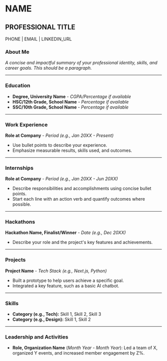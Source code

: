 # NAME
## PROFESSIONAL TITLE
PHONE | EMAIL | LINKEDIN_URL

### About Me
*A concise and impactful summary of your professional identity, skills, and career goals. This should be a paragraph.*

---

### Education
- **Degree, University Name** - *CGPA/Percentage if available*
- **HSC/12th Grade, School Name** - *Percentage if available*
- **SSC/10th Grade, School Name** - *Percentage if available*

---

### Work Experience
**Role at Company** - *Period (e.g., Jan 20XX - Present)*
- Use bullet points to describe your experience.
- Emphasize measurable results, skills used, and outcomes.

---

### Internships
**Role at Company** - *Period (e.g., Jan 20XX - Jun 20XX)*
- Describe responsibilities and accomplishments using concise bullet points.
- Start each line with an action verb and quantify outcomes where possible.

---

### Hackathons
**Hackathon Name, Finalist/Winner** - *Date (e.g., Dec 20XX)*
- Describe your role and the project's key features and achievements.

---

### Projects
**Project Name** - *Tech Stack (e.g., Next.js, Python)*
- Built a prototype to help users achieve a specific goal.
- Integrated a key feature, such as a basic AI chatbot.

---

### Skills
- **Category (e.g., Tech):** Skill 1, Skill 2, Skill 3
- **Category (e.g., Design):** Skill 1, Skill 2

---

### Leadership and Activities
- **Role, Organization Name** (*Month Year - Month Year*): Led a team of X, organized Y events, and increased member engagement by Z%.
